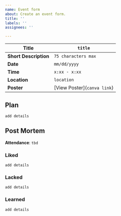 ```yaml
---
name: Event form
about: Create an event form.
title: ''
labels: ''
assignees: ''

---
```


| **Title**       | `title`    |
|-----------------|-----------------------------|
| **Short Description** | `75 characters max` |
| **Date**        | `mm/dd/yyyy`                  |
| **Time**        | `x:xx - x:xx`              |
| **Location**    | `location`                    |
| **Poster**      | [View Poster](`canva link`) |

## Plan

`add details`


## Post Mortem

**Attendance**:  `tbd`

### Liked

`add details`

### Lacked

`add details`

### Learned

`add details`
